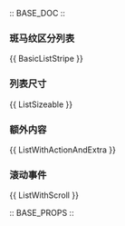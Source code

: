 :: BASE_DOC ::

### 斑马纹区分列表

{{ BasicListStripe }}

### 列表尺寸

{{ ListSizeable }}

### 额外内容

{{ ListWithActionAndExtra }}

### 滚动事件

{{ ListWithScroll }}

:: BASE_PROPS ::
